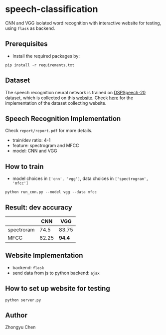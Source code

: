 # speech-classification

CNN and VGG isolated word recognition with interactive website for testing, using `flask` as backend.

## Prerequisites

* Install the required packages by:
```angular2
pip install -r requirements.txt
```

## Dataset

The speech recognition neural network is trained on [DSPSpeech-20](https://github.com/zhongyuchen/DSPSpeech-20) dataset,
which is collected on this [website](https://zhongyuchen.github.io/audio-collector/). 
Check [here](https://github.com/zhongyuchen/audio-collector) for the implementation of the dataset collecting website.

## Speech Recognition Implementation

Check `report/report.pdf` for more details.

* train/dev ratio: 4-1
* feature: spectrogram and MFCC
* model: CNN and VGG

## How to train

* model choices in `['cnn', 'vgg']`, data choices in `['spectrogram', 'mfcc']`
```angular2
python run_cnn.py --model vgg --data mfcc
```

## Result: dev accuracy

| | CNN | VGG |
| ------ | ------ | ------ |
| spectroram| 74.5 | 83.75|
| MFCC | 82.25 | __94.4__ |

## Website Implementation

* backend: `flask`
* send data from js to python backend: `ajax`

## How to set up website for testing

```angular2
python server.py
```

## Author

Zhongyu Chen
